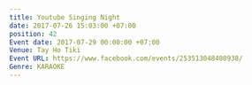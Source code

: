 ```yaml
---
title: Youtube Singing Night
date: 2017-07-26 15:03:00 +07:00
position: 42
Event date: 2017-07-29 00:00:00 +07:00
Venue: Tay Ho Tiki
Event URL: https://www.facebook.com/events/253513048480938/
Genre: KARAOKE
---
```



